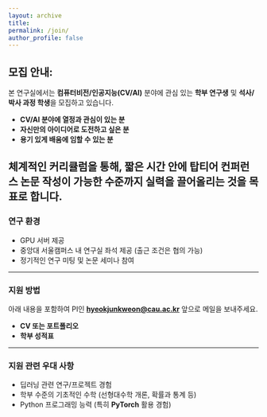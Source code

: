 ```yaml
---
layout: archive
title: 
permalink: /join/
author_profile: false
---
```


## 모집 안내: 

본 연구실에서는 **컴퓨터비전/인공지능(CV/AI)** 분야에 관심 있는 **학부 연구생** 및 **석사/박사 과정 학생**을 모집하고 있습니다.

- **CV/AI 분야에 열정과 관심이 있는 분**
- **자신만의 아이디어로 도전하고 싶은 분**
- **용기 있게 배움에 임할 수 있는 분**

체계적인 커리큘럼을 통해, **짧은 시간 안에 탑티어 컨퍼런스 논문 작성이 가능한 수준까지 실력을 끌어올리는 것**을 목표로 합니다.
---

### 연구 환경

- GPU 서버 제공  
- 중앙대 서울캠퍼스 내 연구실 좌석 제공 (출근 조건은 협의 가능)
- 정기적인 연구 미팅 및 논문 세미나 참여
 
---

### 지원 방법

아래 내용을 포함하여 PI인 **[hyeokjunkweon@cau.ac.kr](mailto:hyeokjunkweon@cau.ac.kr)** 앞으로 메일을 보내주세요.

- **CV 또는 포트폴리오**
- **학부 성적표**

---

### 지원 관련 우대 사항

- 딥러닝 관련 연구/프로젝트 경험
- 학부 수준의 기초적인 수학 (선형대수학 개론, 확률과 통계 등)
- Python 프로그래밍 능력 (특히 **PyTorch** 활용 경험)

